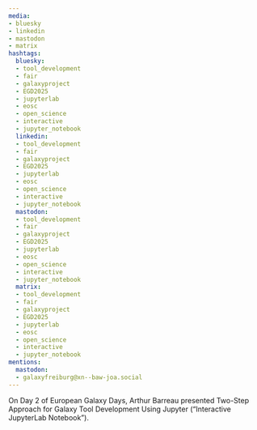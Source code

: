 ```yaml
---
media:
- bluesky
- linkedin
- mastodon
- matrix
hashtags:
  bluesky:
  - tool_development
  - fair
  - galaxyproject
  - EGD2025
  - jupyterlab
  - eosc
  - open_science
  - interactive
  - jupyter_notebook
  linkedin:
  - tool_development
  - fair
  - galaxyproject
  - EGD2025
  - jupyterlab
  - eosc
  - open_science
  - interactive
  - jupyter_notebook
  mastodon:
  - tool_development
  - fair
  - galaxyproject
  - EGD2025
  - jupyterlab
  - eosc
  - open_science
  - interactive
  - jupyter_notebook
  matrix:
  - tool_development
  - fair
  - galaxyproject
  - EGD2025
  - jupyterlab
  - eosc
  - open_science
  - interactive
  - jupyter_notebook
mentions:
  mastodon:
  - galaxyfreiburg@xn--baw-joa.social
---
```


On Day 2 of European Galaxy Days, Arthur Barreau presented Two-Step Approach for Galaxy Tool Development Using Jupyter (“Interactive JupyterLab Notebook”).